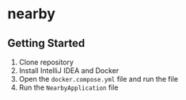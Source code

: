# nearby

## Getting Started
1. Clone repository
2. Install IntelliJ IDEA and Docker
3. Open the ```docker.compose.yml``` file and run the file
4. Run the ```NearbyApplication``` file